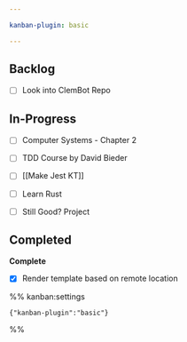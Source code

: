 ```yaml
---

kanban-plugin: basic

---
```


## Backlog

- [ ] Look into ClemBot Repo


## In-Progress

- [ ] Computer Systems - Chapter 2
- [ ] TDD Course by David Bieder
- [ ] [[Make Jest KT]]
- [ ] Learn Rust
- [ ] Still Good? Project


## Completed

**Complete**
- [x] Render template based on remote location




%% kanban:settings
```
{"kanban-plugin":"basic"}
```
%%